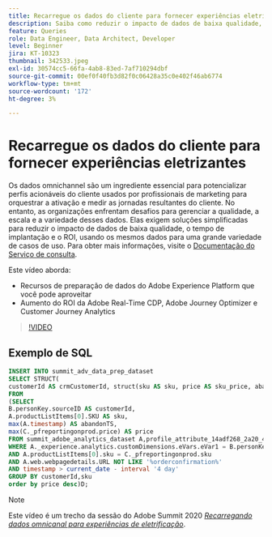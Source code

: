```yaml
---
title: Recarregue os dados do cliente para fornecer experiências eletrizantes
description: Saiba como reduzir o impacto de dados de baixa qualidade, reduzir o tempo de implantação e multiplicar o ROI usando os mesmos dados para uma variedade de casos de uso.
feature: Queries
role: Data Engineer, Data Architect, Developer
level: Beginner
jira: KT-10323
thumbnail: 342533.jpeg
exl-id: 30574cc5-66fa-4ab8-83ed-7af710294dbf
source-git-commit: 00ef0f40fb3d82f0c06428a35c0e402f46ab6774
workflow-type: tm+mt
source-wordcount: '172'
ht-degree: 3%

---
```


# Recarregue os dados do cliente para fornecer experiências eletrizantes

Os dados omnichannel são um ingrediente essencial para potencializar perfis acionáveis do cliente usados por profissionais de marketing para orquestrar a ativação e medir as jornadas resultantes do cliente. No entanto, as organizações enfrentam desafios para gerenciar a qualidade, a escala e a variedade desses dados. Elas exigem soluções simplificadas para reduzir o impacto de dados de baixa qualidade, o tempo de implantação e o ROI, usando os mesmos dados para uma grande variedade de casos de uso.
Para obter mais informações, visite o [Documentação do Serviço de consulta](https://experienceleague.adobe.com/docs/experience-platform/query/home.html?lang=pt-BR).

Este vídeo aborda:

* Recursos de preparação de dados do Adobe Experience Platform que você pode aproveitar
* Aumento do ROI da Adobe Real-Time CDP, Adobe Journey Optimizer e Customer Journey Analytics

>[!VIDEO](https://video.tv.adobe.com/v/342533?learn=on)

## Exemplo de SQL

```sql
INSERT INTO summit_adv_data_prep_dataset
SELECT STRUCT(
customerId AS crmCustomerId, struct(sku AS sku, price AS sku_price, abandonTS AS abandonTS) AS abandonBrowse) AS _pfreportingonprod
FROM
(SELECT
B.personKey.sourceID AS customerId,
A.productListItems[0].SKU AS sku,
max(A.timestamp) AS abandonTS,
max(C._pfreportingonprod.price) AS price
FROM summit_adobe_analytics_dataset A,profile_attribute_14adf268_2a20_4dee_bee6_a6b0e34616a9 B,summit_product_dataset C
WHERE A._experience.analytics.customDimensions.eVars.eVar1 = B.personKey.sourceID
AND A.productListItems[0].sku = C._pfreportingonprod.sku
AND A.web.webpagedetails.URL NOT LIKE '%orderconfirmation%'
AND timestamp > current_date - interval '4 day'
GROUP BY customerId,sku
order by price desc)D;
```

>[!NOTE]
>
>Este vídeo é um trecho da sessão do Adobe Summit 2020 *[Recarregando dados omnicanal para experiências de eletrificação](https://business.adobe.com/summit/2022/sessions/recharging-omnichannel-data-for-electrifying-exper-s409.html)*.
